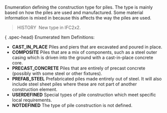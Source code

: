 ﻿Enumeration defining the construction type for piles. The type is mainly based on how the piles are used and manufactured. Some material information is mixed in because this affects the way the piles are used.

> HISTORY&nbsp; New type in IFC2x2.

{ .spec-head}
Enumerated Item Definitions:

* **CAST_IN_PLACE** Piles and piers that are excavated and poured in place. 
* **COMPOSITE** Piles that are a mix of components, such as a steel outer casing which is driven into the ground with a cast-in-place concrete core. 
* **PRECAST_CONCRETE** Piles that are entirely of precast concrete (possibly with some steel or other fixtures). 
* **PREFAB_STEEL** Prefabricated piles made entirely out of steel. It will also include steel sheet piles where these are not part of another construction element. 
* **USERDEFINED** Special types of pile construction which meet specific local requirements. 
* **NOTDEFINED** The type of pile construction is not defined.